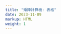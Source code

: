 ```yaml
---
title: "矩陣計算機: 表格"
date: 2023-11-09
markup: HTML
weight: 1
---
```


<!DOCTYPE html>
<html>
<head>
    <title>Matrix Calculator</title>
    <style>
        body {
            font-family: Arial, sans-serif;
        }

        h1 {
            color: #333;
        }

        label {
            font-weight: bold;
        }

        table {
            border-collapse: collapse;
            margin-bottom: 10px;
        }

        table, th, td {
            border: 1px solid black;
            text-align: center;
        }

        th, td {
            padding: 10px;
        }

        input[type="text"] {
            width: 100%;
            padding: 5px;
        }

        button {
            background-color: #0074d9;
            color: #fff;
            border: none;
            padding: 10px 20px;
            cursor: pointer;
        }

        button:hover {
            background-color: #0056b3;
        }
    </style>
    <script>
        function addMatrices() {
            performMatrixOperation('add');
        }

        function subtractMatrices() {
            performMatrixOperation('subtract');
        }

        function multiplyMatrices() {
            performMatrixOperation('multiply');
        }

        function divideMatrices() {
            performMatrixOperation('divide');
        }

        function performMatrixOperation(operation) {
            var matrixA = parseTable('matrixTableA');
            var matrixB = parseTable('matrixTableB');

            var result = [];
            for (var i = 0; i < matrixA.length; i++) {
                var row = [];
                for (var j = 0; j < matrixA[i].length; j++) {
                    if (operation === 'add') {
                        row.push(matrixA[i][j] + matrixB[i][j]);
                    } else if (operation === 'subtract') {
                        row.push(matrixA[i][j] - matrixB[i][j]);
                    } else if (operation === 'multiply') {
                        row.push(matrixA[i][j] * matrixB[i][j]);
                    } else if (operation === 'divide') {
                        row.push(matrixA[i][j] / matrixB[i][j]);
                    }
                }
                result.push(row);
            }

            displayTable('resultTable', result);
        }

        function parseTable(tableId) {
            var table = document.getElementById(tableId);
            var matrix = [];
            var rows = table.getElementsByTagName('tr');
            for (var i = 0; i < rows.length; i++) {
                var row = rows[i];
                var rowData = [];
                var cells = row.getElementsByTagName('input');
                for (var j = 0; j < cells.length; j++) {
                    rowData.push(parseFloat(cells[j].value));
                }
                matrix.push(rowData);
            }
            return matrix;
        }

        function displayTable(tableId, matrix) {
            var table = document.getElementById(tableId);
            table.innerHTML = '';
            for (var i = 0; i < matrix.length; i++) {
                var row = document.createElement('tr');
                for (var j = 0; j < matrix[i].length; j++) {
                    var cell = document.createElement('td');
                    cell.textContent = matrix[i][j];
                    row.appendChild(cell);
                }
                table.appendChild(row);
            }
        }
    </script>
</head>
<body>
    <h1>Matrix Calculator</h1>

    <h2>Matrix A</h2>
    <table id="matrixTableA">
        <tr>
            <td><input type="text" value="1"></td>
            <td><input type="text" value="2"></td>
        </tr>
        <tr>
            <td><input type="text" value="3"></td>
            <td><input type="text" value="4"></td>
        </tr>
    </table>

    <h2>Matrix B</h2>
    <table id="matrixTableB">
        <tr>
            <td><input type="text" value="5"></td>
            <td><input type="text" value="6"></td>
        </tr>
        <tr>
            <td><input type="text" value="7"></td>
            <td><input type="text" value="8"></td>
        </tr>
    </table>

    <button onclick="addMatrices()">Add Matrices</button>
    <button onclick="subtractMatrices()">Subtract Matrices</button>
    <button onclick="multiplyMatrices()">Multiply Matrices</button>
    <button onclick="divideMatrices()">Divide Matrices</button>

    <h2>Result</h2>
    <table id="resultTable"></table>
</body>
</html>
